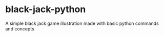 # black-jack-python
A simple black jack game illustration made with basic python commands and concepts
